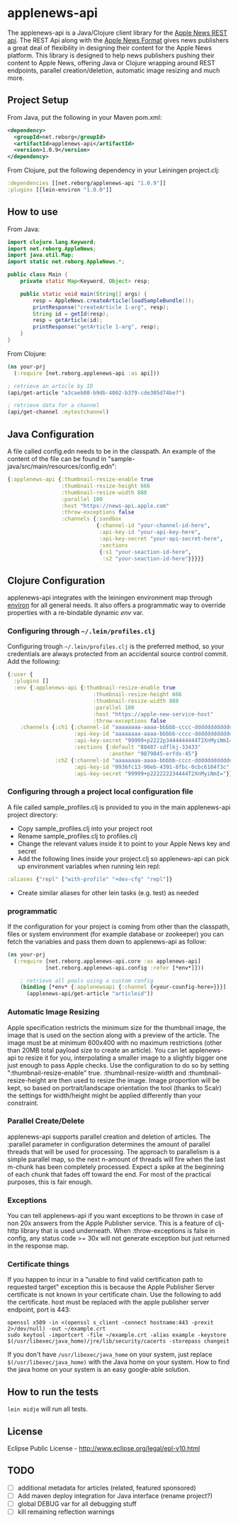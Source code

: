 # applenews-api

The applenews-api is a Java/Clojure client library for the [Apple News REST api](https://developer.apple.com/go/?id=news-api-ref). The REST Api along with the [Apple News Format](https://developer.apple.com/library/ios/documentation/General/Conceptual/Apple_News_Format_Ref/index.html) gives news publishers a great deal of flexibility in designing their content for the Apple News platform. This library is designed to help news publishers pushing their content to Apple News, offering Java or Clojure wrapping around REST endpoints, parallel creation/deletion, automatic image resizing and much more.

## Project Setup

From Java, put the following in your Maven pom.xml:

```xml
<dependency>
  <groupId>net.reborg</groupId>
  <artifactId>applenews-api</artifactId>
  <version>1.0.9</version>
</dependency>
```
From Clojure, put the following dependency in your Leiningen project.clj:

```clojure
:dependencies [[net.reborg/applenews-api "1.0.9"]]
:plugins [[lein-environ "1.0.0"]]
```

## How to use

From Java:

```java
import clojure.lang.Keyword;
import net.reborg.AppleNews;
import java.util.Map;
import static net.reborg.AppleNews.*;

public class Main {
    private static Map<Keyword, Object> resp;

    public static void main(String[] args) {
        resp = AppleNews.createArticle(loadSampleBundle());
        printResponse("createArticle 1-arg", resp);
        String id = getId(resp);
        resp = getArticle(id);
        printResponse("getArticle 1-arg", resp);
    }
}
```

From Clojure:

```clojure
(ns your-prj
  (:require [net.reborg.applenews-api :as api]))

; retrieve an article by ID
(api/get-article "a3caeb08-b9db-4002-b379-cde305d74be7")

; retrieve data for a channel
(api/get-channel :mytestchannel)
```

## Java Configuration

A file called config.edn needs to be in the classpath. An example of the content of the file can be found in "sample-java/src/main/resources/config.edn":

```clojure
{:applenews-api {:thumbnail-resize-enable true
                 :thumbnail-resize-height 666
                 :thumbnail-resize-width 888
                 :parallel 100
                 :host "https://news-api.apple.com"
                 :throw-exceptions false
                 :channels {:sandbox
                            {:channel-id "your-channel-id-here",
                             :api-key-id "your-api-key-here",
                             :api-key-secret "your-api-secret-here",
                             :sections
                             {:s1 "your-seaction-id-here",
                              :s2 "your-seaction-id-here"}}}}}
```

## Clojure Configuration

applenews-api integrates with the leiningen environment map through [environ](https://github.com/weavejester/environ) for all general needs. It also  offers a programmatic way to override properties with a re-bindable dynamic *env* var.

### Configuring through `~/.lein/profiles.clj`

Configuring trough `~/.lein/profiles.clj` is the preferred method, so your credentials are always protected from an accidental source control commit. Add the following:

```clojure
{:user {
  :plugins []
  :env {:applenews-api {:thumbnail-resize-enable true
                           :thumbnail-resize-height 666
                           :thumbnail-resize-width 888
                           :parallel 100
                           :host "https://apple-new-service-host"
                           :throw-exceptions false
    :channels {:ch1 {:channel-id "aaaaaaaa-aaaa-bbbbb-cccc-dddddddddddd"
                     :api-key-id "aaaaaaaa-aaaa-bbbbb-cccc-dddddddddddd"
                     :api-key-secret "99999+p2222p3444444444T2XnMyiNmI="
                     :sections {:default "88487-sdflkj-33433"
                                :another "9879845-erfds-45"}
               :ch2 {:channel-id "aaaaaaaa-aaaa-bbbbb-cccc-dddddddddddd"
                     :api-key-id "0936fc13-90eb-4391-8fbc-0cbc6104f3c"
                     :api-key-secret "99999+p222222234444T2XnMyiNmI="}}}}}}
```

### Configuring through a project local configuration file

A file called sample_profiles.clj is provided to you in the main applenews-api project directory:

* Copy sample_profiles.clj into your project root
* Rename sample_profiles.clj to profiles.clj
* Change the relevant values inside it to point to your Apple News key and secret
* Add the following lines inside your project.clj so applenews-api can pick up environment variables when running lein repl:

```clojure
:aliases {"repl" ["with-profile" "+dev-cfg" "repl"]}
```

* Create similar aliases for other lein tasks (e.g. test) as needed

### programmatic

If the configuration for your project is coming from other than the classpath, files or system environment (for example database or zookeeper) you can fetch the variables and pass them down to applenews-api as follow:

```clojure
(ns your-prj
  (:require [net.reborg.applenews-api.core :as applenews-api]
            [net.reborg.applenews-api.config :refer [*env*]]))

    ; retrieve all pools using a custom config
    (binding [*env* {:applenewsapi {:channel {<your-counfig-here>}}}]
      (applenews-api/get-article "articleid"))
```

### Automatic Image Resizing

Apple specification restricts the minimum size for the thumbnail image, the image that is used on the section along with a preview of the article. The image must be at minimum 600x400 with no maximum restrictions (other than 20MB total payload size to create an article). You can let applenews-api to resize it for you, interpolating a smaller image to a slightly bigger one just enough to pass Apple checks. Use the configuration to do so by setting ":thumbnail-resize-enable" true. :thumbnail-resize-width and :thumbnail-resize-height are then used to resize the image. Image proportion will be kept, so based on portrait/landscape orientation the tool (thanks to Scalr) the settings for width/height might be applied differently than your constraint.

### Parallel Create/Delete

applenews-api supports parallel creation and deletion of articles. The :parallel parameter in configuration determines the amount of parallel threads that will be used for processing. The approach to parallelism is a simple parallel map, so the next n-amount of threads will fire when the last m-chunk has been completely processed. Expect a spike at the beginning of each chunk that fades off toward the end. For most of the practical purposes, this is fair enough.

### Exceptions

You can tell applenews-api if you want exceptions to be thrown in case of non 20x answers from the Apple Publisher service. This is a feature of clj-http library that is used underneath. When :throw-exceptions is false in config, any status code >= 30x will not generate exception but just returned in the response map.

### Certificate things

If you happen to incur in a "unable to find valid certification path to requested target" exception this is because the Apple Publisher Server certificate is not known in your certificate chain. Use the following to add the certificate. host must be replaced with the apple publisher server endpoint, port is 443:

```
openssl x509 -in <(openssl s_client -connect hostname:443 -prexit 2>/dev/null) -out ~/example.crt
sudo keytool -importcert -file ~/example.crt -alias example -keystore $(/usr/libexec/java_home)/jre/lib/security/cacerts -storepass changeit
```

If you don't have `/usr/libexec/java_home` on your system, just replace `$(/usr/libexec/java_home)` with the Java home on your system. How to find the java home on your system is an easy google-able solution.

## How to run the tests

`lein midje` will run all tests.

## License

Eclipse Public License - http://www.eclipse.org/legal/epl-v10.html

## TODO

* [ ] additional metadata for articles (related, featured sponsored)
* [ ] Add maven deploy integration for Java interface (rename project?)
* [ ] global DEBUG var for all debugging stuff
* [ ] kill remaining reflection warnings

